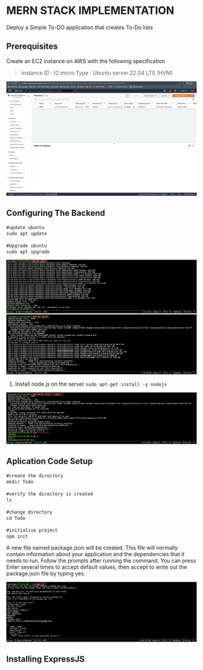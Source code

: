 # MERN STACK IMPLEMENTATION

Deploy a Simple To-DO application that creates To-Do lists

## Prerequisites
Create an EC2 instance on AWS with the  following specification
> Instance ID : t2.micro
  Type : Ubuntu server 22.04 LTS (HVM)

![EC2 Creation](img/mern1.png)

## Configuring The Backend
```
#update ubuntu
sudo apt update

#Upgrade ubuntu
sudo apt upgrade
```

![update ubuntu](img/mern2.png)
![Upgrade ubuntu](img/mern3.png)

1. Install node.js on the server 
`sudo apt-get install -y nodejs`

![Install node.js](img/mern4.png)

## Aplication Code Setup
```
#create the directory
mkdir Todo

#verify the directory is created
ls

#change directory
cd Todo

#initialise project
npm init
```
A new file named package.json will be created. This file will normally contain information about your application and the dependencies that it needs to run.
Follow the prompts after running the command. You can press Enter several times to accept default values, then accept to write out the package.json file by typing yes.

![initialise project](img/mern5.png)

## Installing ExpressJS